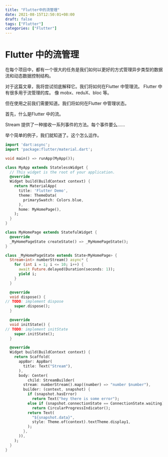 ```yaml
---
title: "Flutter中的流管理"
date: 2021-08-15T12:50:01+08:00
draft: false
tags: ["Flutter"]
categories: ["Flutter"]
---
```




# Flutter 中的流管理

在每个项目中，都有一个很大的任务是我们如何以更好的方式管理异步类型的数据流和动态数据控制结构。

对于这篇文章，我将尝试彻底解释它。我们将如何在Flutter 中管理流。
Flutter 中有很多用于流管理的库。
像 mobx、reduX、bloc 等。

但在使用之前我们需要知道。我们将如何在Flutter 中管理状态。

首先，什么是Flutter 中的流。

Stream 提供了一种接收一系列事件的方法。每个事件要么……

举个简单的例子，我们就知道了。这个怎么运作。

```dart
import 'dart:async';
import 'package:flutter/material.dart';

void main() => runApp(MyApp());

class MyApp extends StatelessWidget {
  // This widget is the root of your application.
  @override
  Widget build(BuildContext context) {
    return MaterialApp(
      title: 'Flutter Demo',
      theme: ThemeData(
        primarySwatch: Colors.blue,
      ),
      home: MyHomePage(),
    );
  }
}

class MyHomePage extends StatefulWidget {
  @override
  _MyHomePageState createState() => _MyHomePageState();
}

class _MyHomePageState extends State<MyHomePage> {
  Stream<int> numberStream() async* {
    for (int i = 1; i <= 10; i++) {
      await Future.delayed(Duration(seconds: 1));
      yield i;
    }
  }

  @override
  void dispose() {
// TODO: implement dispose
    super.dispose();
  }

  @override
  void initState() {
// TODO: implement initState
    super.initState();
  }

  @override
  Widget build(BuildContext context) {
    return Scaffold(
      appBar: AppBar(
        title: Text("Stream"),
      ),
      body: Center(
          child: StreamBuilder(
        stream: numberStream().map((number) => "number $number"),
        builder: (context, snapshot) {
          if (snapshot.hasError)
            return Text("hey there is some error");
          else if (snapshot.connectionState == ConnectionState.waiting)
            return CircularProgressIndicator();
          return Text(
            "${snapshot.data}",
            style: Theme.of(context).textTheme.display1,
          );
        },
      )),
    );
  }
}

```